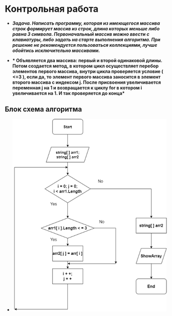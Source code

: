  # Контрольная работа #

* __*Задача. Написать программу, которая из имеющегося массива строк формирует массив из строк, длина которых меньше либо равна 3 символа. 
Первоначальный массив можно ввести с клавиатуры, либо задать на старте выполнения алгоритма. При решение не рекомендуется пользоваться коллекциями, 
лучше обойтись исключительно массивами.*__

* __* Объявляется два массива: первый и второй одинаковой длины. Потом создается метод, в котором цикл осуществляет перебор элементов первого массива, внутри цикла проверяется условие ( <=3 ), если да, то элемент первого массива заносится в элемент второго массива с индексом j.  После присвоения увеличивается переменная j на 1 и возвращается к циклу for в котором i увеличивается на 1. И так проверяется до конца*__

## Блок схема алгоритма ##
* ![Блок-схема алгоритма](algorithm_scheme.png)